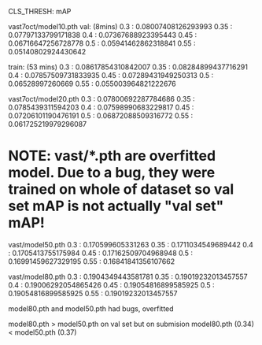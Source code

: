 CLS_THRESH: mAP


vast7oct/model10.pth
val: (8mins)
0.3 :  0.08007408126293993
0.35 :  0.07797133799171838
0.4 :  0.07367688923395443
0.45 :  0.06716647256728778
0.5 :  0.05941462862318841
0.55 :  0.05140802924430642

train: (53 mins)
0.3 :  0.08617854310842007
0.35 :  0.08284899437716291
0.4 :  0.07857509731833935
0.45 :  0.07289431949250313
0.5 :  0.06528997260669
0.55 :  0.055003964821222676

vast7oct/model20.pth
0.3 :  0.07800692287784686
0.35 :  0.0785439311594203
0.4 :  0.07598990683229817
0.45 :  0.07206101190476191
0.5 :  0.06872088509316772
0.55 :  0.061725219979296087  


# NOTE: vast/*.pth are overfitted model. Due to a bug, they were trained on whole of dataset so val set mAP is not actually "val set" mAP!

vast/model50.pth
0.3 :  0.170599605331263
0.35 :  0.1711034549689442
0.4 :  0.1705413755175984
0.45 :  0.17162509704968948
0.5 :  0.16991459627329195
0.55 :  0.16841841356107662


vast/model80.pth
0.3 :  0.1904349443581781
0.35 :  0.19019232013457557
0.4 :  0.19006292054865426
0.45 :  0.19054816899585925
0.5 :  0.19054816899585925
0.55 :  0.19019232013457557


model80.pth and model50.pth had bugs, overfitted

model80.pth > model50.pth on val set but on submision model80.pth (0.34) < model50.pth (0.37)
